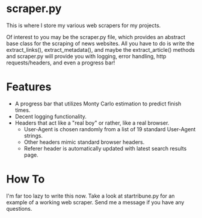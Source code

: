 scraper.py
==========

This is where I store my various web scrapers for my projects.

Of interest to you may be the scraper.py file, which provides an abstract base class for the scraping of news websites.
All you have to do is write the extract_links(), extract_metadata(), and maybe the extract_article() methods and
scraper.py will provide you with logging, error handling, http
requests/headers, and even a progress bar!

# Features
* A progress bar that utilizes Monty Carlo estimation to predict finish times.
* Decent logging functionality.
* Headers that act like a "real boy" or rather, like a real browser.
  * User-Agent is chosen randomly from a list of 19 standard User-Agent strings.
  * Other headers mimic standard browser headers.
  * Referer header is automatically updated with latest search results page.

# How To
I'm far too lazy to write this now.
Take a look at startribune.py for an example of a working web scraper. Send me a message if you have any questions.
